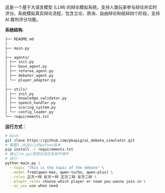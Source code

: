 这是一个基于大语言模型 (LLM) 的辩论模拟系统，支持人类玩家参与辩论并实时评分。系统模拟真实辩论流程，包含立论、质询、自由辩论和结辩四个阶段，支持 AI 裁判评分功能。

**系统结构**:
```bash
├── README.md
│
├── main.py
│
├── agents/
│ ├── init.py
│ ├── base_agent.py
│ ├── referee_agent.py
│ ├── debater_agent.py
│ └── player_adapter.py
│
├── utils/
│ ├── init.py
│ ├── knowledge_validator.py
│ ├── speech_handler.py
│ ├── scoring_system.py
│ └── config_loader.py
└── requirements.txt
```

**运行方式**：
```bash
# bash
git clone https://github.com/pkupig/ai_debate_simulator.git
# 需要3.10及以上的python版本
pip install -r requirements.txt
# 确认llm_api密钥已经在系统环境中
# 运行：
python main.py \
  --topic "This is the topic of the debate" \
  --model from[qwen-max, qwen-turbo, qwen-plus] \
  --roles 正方一辩 反方一辩 正方二辩 反方二辩 \
  --player_roles choose which player or team you wanna join in \
  --ai_use use when need
```
